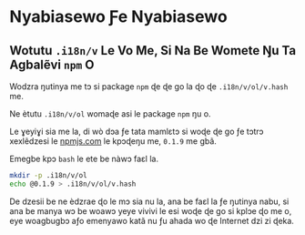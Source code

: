 # Nyabiasewo Ƒe Nyabiasewo

## Wotutu `.i18n/v` Le Vo Me, Si Na Be Womete Ŋu Ta Agbalẽvi `npm` O

Wodzra ŋutinya me tɔ si package `npm` ɖe ɖe go la ɖo ɖe `.i18n/v/ol/v.hash` me.

Ne ètutu `.i18n/v/ol` womaɖe asi le package `npm` ŋu o.

Le ɣeyiɣi sia me la, di wò dɔa ƒe tata mamlɛtɔ si woɖe ɖe go ƒe tɔtrɔ xexlẽdzesi le [npmjs.com](//npmjs.com) le kpɔɖeŋu me, `0.1.9` me gbã.

Emegbe kpɔ `bash` le ete be nàwɔ faɛl la.

```bash
mkdir -p .i18n/v/ol
echo @0.1.9 > .i18n/v/ol/v.hash
```

De dzesii be ne èdzrae ɖo le mɔ sia nu la, ana be faɛl la ƒe ŋutinya nabu, si ana be manya wɔ be woawɔ yeye vivivi le esi woɖe ɖe go si kplɔe ɖo me o, eye woagbugbɔ aƒo emenyawo katã nu ƒu ahada wo ɖe Internet dzi zi ɖeka.